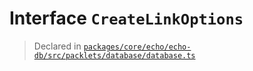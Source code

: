 # Interface `CreateLinkOptions`
> Declared in [`packages/core/echo/echo-db/src/packlets/database/database.ts`](.)
